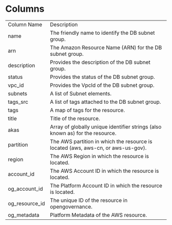 # Columns  

<table>
	<tr><td>Column Name</td><td>Description</td></tr>
	<tr><td>name</td><td>The friendly name to identify the DB subnet group.</td></tr>
	<tr><td>arn</td><td>The Amazon Resource Name (ARN) for the DB subnet group.</td></tr>
	<tr><td>description</td><td>Provides the description of the DB subnet group.</td></tr>
	<tr><td>status</td><td>Provides the status of the DB subnet group.</td></tr>
	<tr><td>vpc_id</td><td>Provides the VpcId of the DB subnet group.</td></tr>
	<tr><td>subnets</td><td>A list of Subnet elements.</td></tr>
	<tr><td>tags_src</td><td>A list of tags attached to the DB subnet group.</td></tr>
	<tr><td>tags</td><td>A map of tags for the resource.</td></tr>
	<tr><td>title</td><td>Title of the resource.</td></tr>
	<tr><td>akas</td><td>Array of globally unique identifier strings (also known as) for the resource.</td></tr>
	<tr><td>partition</td><td>The AWS partition in which the resource is located (aws, aws-cn, or aws-us-gov).</td></tr>
	<tr><td>region</td><td>The AWS Region in which the resource is located.</td></tr>
	<tr><td>account_id</td><td>The AWS Account ID in which the resource is located.</td></tr>
	<tr><td>og_account_id</td><td>The Platform Account ID in which the resource is located.</td></tr>
	<tr><td>og_resource_id</td><td>The unique ID of the resource in opengovernance.</td></tr>
	<tr><td>og_metadata</td><td>Platform Metadata of the AWS resource.</td></tr>
</table>